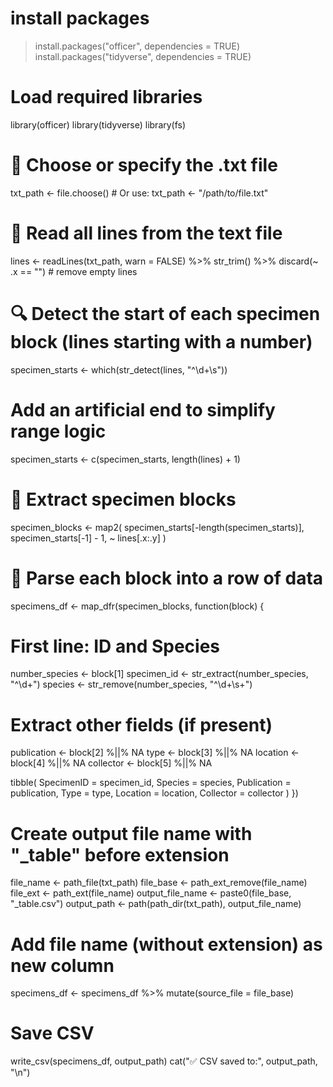 # install packages
>install.packages("officer", dependencies = TRUE)
>install.packages("tidyverse", dependencies = TRUE)

# Load required libraries
library(officer)
library(tidyverse)
library(fs)


# 📂 Choose or specify the .txt file
txt_path <- file.choose()  # Or use: txt_path <- "/path/to/file.txt"

# 📄 Read all lines from the text file
lines <- readLines(txt_path, warn = FALSE) %>%
  str_trim() %>%
  discard(~ .x == "")  # remove empty lines

# 🔍 Detect the start of each specimen block (lines starting with a number)
specimen_starts <- which(str_detect(lines, "^\\d+\\s"))

# Add an artificial end to simplify range logic
specimen_starts <- c(specimen_starts, length(lines) + 1)

# 🧱 Extract specimen blocks
specimen_blocks <- map2(
  specimen_starts[-length(specimen_starts)],
  specimen_starts[-1] - 1,
  ~ lines[.x:.y]
)

# 🧪 Parse each block into a row of data
specimens_df <- map_dfr(specimen_blocks, function(block) {
  # First line: ID and Species
  number_species <- block[1]
  specimen_id <- str_extract(number_species, "^\\d+")
  species <- str_remove(number_species, "^\\d+\\s+")
  
  # Extract other fields (if present)
  publication <- block[2] %||% NA
  type <- block[3] %||% NA
  location <- block[4] %||% NA
  collector <- block[5] %||% NA
  
  tibble(
    SpecimenID = specimen_id,
    Species = species,
    Publication = publication,
    Type = type,
    Location = location,
    Collector = collector
  )
})

# Create output file name with "_table" before extension
file_name <- path_file(txt_path)
file_base <- path_ext_remove(file_name)
file_ext <- path_ext(file_name)
output_file_name <- paste0(file_base, "_table.csv")
output_path <- path(path_dir(txt_path), output_file_name)

# Add file name (without extension) as new column
specimens_df <- specimens_df %>%
  mutate(source_file = file_base)

# Save CSV
write_csv(specimens_df, output_path)
cat("✅ CSV saved to:", output_path, "\n")
